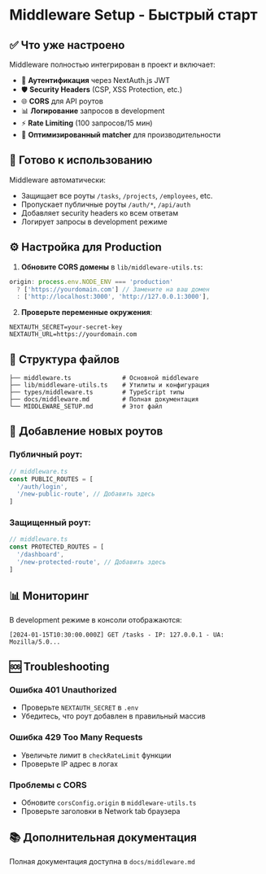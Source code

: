 # Middleware Setup - Быстрый старт

## ✅ Что уже настроено

Middleware полностью интегрирован в проект и включает:

- 🔐 **Аутентификация** через NextAuth.js JWT
- 🛡️ **Security Headers** (CSP, XSS Protection, etc.)
- 🌐 **CORS** для API роутов
- 📊 **Логирование** запросов в development
- ⚡ **Rate Limiting** (100 запросов/15 мин)
- 🎯 **Оптимизированный matcher** для производительности

## 🚀 Готово к использованию

Middleware автоматически:
- Защищает все роуты `/tasks`, `/projects`, `/employees`, etc.
- Пропускает публичные роуты `/auth/*`, `/api/auth`
- Добавляет security headers ко всем ответам
- Логирует запросы в development режиме

## ⚙️ Настройка для Production

1. **Обновите CORS домены** в `lib/middleware-utils.ts`:
```typescript
origin: process.env.NODE_ENV === 'production' 
  ? ['https://yourdomain.com'] // Замените на ваш домен
  : ['http://localhost:3000', 'http://127.0.0.1:3000'],
```

2. **Проверьте переменные окружения**:
```env
NEXTAUTH_SECRET=your-secret-key
NEXTAUTH_URL=https://yourdomain.com
```

## 📁 Структура файлов

```
├── middleware.ts              # Основной middleware
├── lib/middleware-utils.ts    # Утилиты и конфигурация
├── types/middleware.ts        # TypeScript типы
├── docs/middleware.md         # Полная документация
└── MIDDLEWARE_SETUP.md        # Этот файл
```

## 🔧 Добавление новых роутов

### Публичный роут:
```typescript
// middleware.ts
const PUBLIC_ROUTES = [
  '/auth/login',
  '/new-public-route', // Добавить здесь
]
```

### Защищенный роут:
```typescript
// middleware.ts
const PROTECTED_ROUTES = [
  '/dashboard',
  '/new-protected-route', // Добавить здесь
]
```

## 📊 Мониторинг

В development режиме в консоли отображаются:
```
[2024-01-15T10:30:00.000Z] GET /tasks - IP: 127.0.0.1 - UA: Mozilla/5.0...
```

## 🆘 Troubleshooting

### Ошибка 401 Unauthorized
- Проверьте `NEXTAUTH_SECRET` в `.env`
- Убедитесь, что роут добавлен в правильный массив

### Ошибка 429 Too Many Requests
- Увеличьте лимит в `checkRateLimit` функции
- Проверьте IP адрес в логах

### Проблемы с CORS
- Обновите `corsConfig.origin` в `middleware-utils.ts`
- Проверьте заголовки в Network tab браузера

## 📚 Дополнительная документация

Полная документация доступна в `docs/middleware.md` 